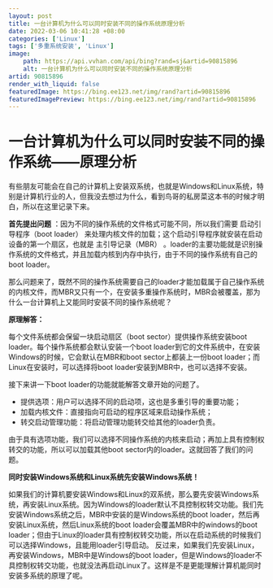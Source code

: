 ```yaml
---
layout: post
title: 一台计算机为什么可以同时安装不同的操作系统原理分析
date: 2022-03-06 10:41:28 +08:00
categories: ['Linux']
tags: ['多重系统安装', 'Linux']
image:
    path: https://api.vvhan.com/api/bing?rand=sj&artid=90815896
    alt: 一台计算机为什么可以同时安装不同的操作系统原理分析
artid: 90815896
render_with_liquid: false
featuredImage: https://bing.ee123.net/img/rand?artid=90815896
featuredImagePreview: https://bing.ee123.net/img/rand?artid=90815896
---
```


# 一台计算机为什么可以同时安装不同的操作系统——原理分析

有些朋友可能会在自己的计算机上安装双系统，也就是Windows和Linux系统，特别是计算机行业的人，但我没去想过为什么，看到鸟哥的私房菜这本书的时候才明白，所以在这里记录下来。

**首先提出问题**
：因为不同的操作系统的文件格式可能不同，所以我们需要
启动引导程序（boot loader）
来处理内核文件的加载；这个启动引导程序就安装在启动设备的第一个扇区，也就是
主引导记录（MBR）
。loader的主要功能就是识别操作系统的文件格式，并且加载内核到内存中执行，由于不同的操作系统有自己的boot loader。

那么问题来了，既然不同的操作系统需要自己的loader才能加载属于自己操作系统的内核文件，而MBR又只有一个，在安装多重操作系统时，MBR会被覆盖，那为什么一台计算机上又能同时安装不同的操作系统呢？
  
**原理解答：**
  
每个文件系统都会保留一块启动扇区（boot sector）提供操作系统安装boot loader。每个操作系统都会默认安装一个boot loader到它的文件系统中，在安装Windows的时候，它会默认在MBR和boot sector上都装上一份boot loader；而Linux在安装时，可以选择将boot loader安装到MBR中，也可以选择不安装。
  
接下来讲一下boot loader的功能就能解答文章开始的问题了。

* 提供选项：用户可以选择不同的启动项，这也是多重引导的重要功能；
* 加载内核文件：直接指向可启动的程序区域来启动操作系统；
* 转交启动管理功能：将启动管理功能转交给其他的loader负责。

由于具有选项功能，我们可以选择不同操作系统的内核来启动；再加上具有控制权转交的功能，所以可以加载其他boot sector内的loader。这就回答了我们的问题。

**同时安装Windows系统和Linux系统先安装Windows系统！**
  
如果我们的计算机要安装Windows和Linux的双系统，那么要先安装Windows系统，再安装Linux系统。因为Windows的loader默认不具控制权转交功能。我们先安装Windows系统之后，MBR中安装的是Windows系统的boot loader，然后再安装Linux系统，然后Linux系统的boot loader会覆盖MBR中的windows的boot loader；但由于Linux的loader具有控制权转交功能，所以在启动系统的时候我们可以选择Windows，且能用loader引导启动。 反过来，如果我们先安装Linux，再安装Windows，MBR中是Windows的boot loader，但是Windows的loader不具控制权转交功能，也就没法再启动Linux了。这样是不是更能理解计算机能同时安装多系统的原理了呢。